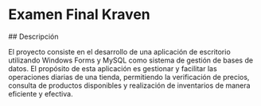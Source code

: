 # Examen Final Kraven
<p>
## Descripción
<p>
El proyecto consiste en el desarrollo de una aplicación de escritorio utilizando Windows Forms y MySQL como sistema de gestión de bases de datos. El propósito de esta aplicación es gestionar y facilitar las operaciones diarias de una tienda, permitiendo la verificación de precios, consulta de productos disponibles y realización de inventarios de manera eficiente y efectiva.
</p>
